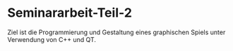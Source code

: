 # Seminararbeit-Teil-2
Ziel  ist die Programmierung und Gestaltung eines graphischen Spiels unter Verwendung von C++ und QT. 
